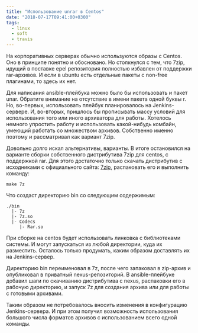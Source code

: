 ```yaml
---
title: "Использование unrar в Centos"
date: "2018-07-17T09:41:00+0300"
tags:
  - linux
  - soft
  - travis
---
```

На корпоративных серверах обычно используются образы с Centos. Оно в принципе понятно и обосновано. Но столкнулся с тем, что 7zip, идущий в поставке epel репозитория полностью избавлен от поддержки rar-архивов. И если в ubuntu есть отдельные пакеты с non-free плагинами, то здесь их нет.

Для написания ansible-плейбука можно было бы использовать и пакет unar. Обратите внимание на отсутствие в имени пакета одной буквы r. Но, во-первых, использовать плейбук планировалось на Jenkins-сервере. И, во-вторых, пришлось бы прописывать массу условий для использования того или иного архиватора для работы. Хотелось немного упростить работу и использовать какой-нибудь комбайн, умеющий работать со множеством архивов. Собственно именно поэтому и рассматривал как вариант 7zip.

Довольно долго искал альтернативы, варианты. В итоге остановился на варианте сборки собственного дистрибутива 7zip для centos, с поддержкой rar. Для этого достаточно только скачать дистрибутив с исходниками с официального сайта: [7zip](https://www.7-zip.org/ "7zip"), распаковать его и выполнить команду:

```shell
make 7z
```

Что создаст директорию bin со следующим содержимым:

```text
./bin
  |- 7z
  |- 7z.so
  |- Codecs
     |- Rar.so
```

При сборке на centos будет использовать линковка с библиотеками системы. И могут запускаться из любой директории, куда их разместить. Осталось только продумать, каким образом доставлять их на Jenkins-сервер.

Директорию bin переименовал в 7z, после чего запаковал в zip-архив и опубликовал в приватный nexus-репозиторий. В ansible-плейбуке добавил шаги по скачиванию дистрибутива с nexus, распаковки его в рабочую директорию, и запуск 7z для создания архива или для работы с готовыми архивами.

Таким образом не потребовалось вносить изменения в конфигурацию Jenkins-сервера. И при этом получил возможность использования большого числа форматов архивов с использованием всего одной команды.

